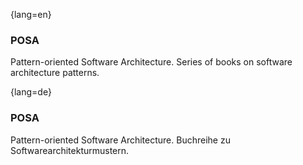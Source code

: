 {lang=en}
### POSA

Pattern-oriented Software Architecture. Series of books on software architecture
patterns.



{lang=de}
### POSA

Pattern-oriented Software Architecture.
Buchreihe zu Softwarearchitekturmustern.

